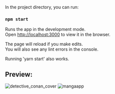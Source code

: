 In the project directory, you can run:

### `npm start`

Runs the app in the development mode.\
Open [http://localhost:3000](http://localhost:3000) to view it in the browser.

The page will reload if you make edits.\
You will also see any lint errors in the console.

Running 'yarn start' also works.

## Preview:

![detective_conan_cover](https://user-images.githubusercontent.com/47607915/103386512-1e2dc800-4acd-11eb-9609-b08d529fc26c.PNG)
![mangaapp](https://user-images.githubusercontent.com/47607915/103386573-7c5aab00-4acd-11eb-8213-6fa1dc8df215.PNG)
